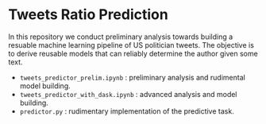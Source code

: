 # Tweets Ratio Prediction

In this repository we conduct preliminary analysis towards building a resuable machine learning pipeline of US politician tweets. The objective is to derive reusable models that can reliably determine the author given some text.

 - `tweets_predictor_prelim.ipynb` : preliminary analysis and rudimental model building.
 - `tweets_predictor_with_dask.ipynb` : advanced analysis and model building.
 - `predictor.py` : rudimentary implementation of the predictive task.
